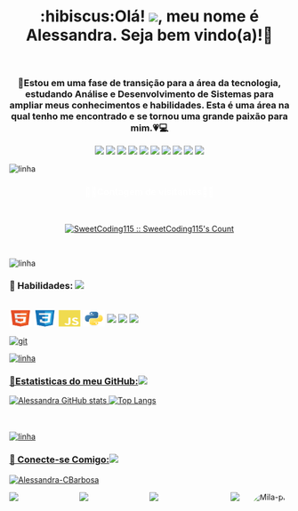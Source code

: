 


<h1 align="center">:hibiscus:Olá! <img src="https://raw.githubusercontent.com/MartinHeinz/MartinHeinz/master/wave.gif" width="30px">, meu nome é Alessandra. Seja bem vindo(a)!🌺</h1>

<br>



<h3 align="center">🌺Estou em uma fase de transição para a área da tecnologia, estudando Análise e Desenvolvimento de Sistemas para ampliar meus conhecimentos e habilidades. Esta é uma área na qual tenho me encontrado e se tornou uma grande paixão para mim.💗💻</h3>




<p align="center">
  <img src="https://raw.githubusercontent.com/innng/innng/master/assets/kyubey.gif" height="40" />
  <img src="https://raw.githubusercontent.com/innng/innng/master/assets/kyubey.gif" height="40" />
  <img src="https://raw.githubusercontent.com/innng/innng/master/assets/kyubey.gif" height="40" />
  <img src="https://raw.githubusercontent.com/innng/innng/master/assets/kyubey.gif" height="40" />
  <img src="https://raw.githubusercontent.com/innng/innng/master/assets/kyubey.gif" height="40" />
  <img src="https://raw.githubusercontent.com/innng/innng/master/assets/kyubey.gif" height="40" />
  <img src="https://raw.githubusercontent.com/innng/innng/master/assets/kyubey.gif" height="40" />
  <img src="https://raw.githubusercontent.com/innng/innng/master/assets/kyubey.gif" height="40" />
  <img src="https://raw.githubusercontent.com/innng/innng/master/assets/kyubey.gif" height="40" />
  <img src="https://raw.githubusercontent.com/innng/innng/master/assets/kyubey.gif" height="40" />
</p>

![linha](https://user-images.githubusercontent.com/73097560/115834477-dbab4500-a447-11eb-908a-139a6edaec5c.gif)


<h3 align="center" style="color: #fff">🌺🌺Contagem de visitantes🌺🌺</h3>
<br>
<p align="center">
  <a href="https://github.com/Alessandra-CBarbosa"><img src="https://profile-counter.glitch.me/SweetCoding115/count.svg" alt="SweetCoding115 :: SweetCoding115's Count" /></a>
</p>
<br>

![linha](https://user-images.githubusercontent.com/73097560/115834477-dbab4500-a447-11eb-908a-139a6edaec5c.gif)


<h3> 🌺 Habilidades: <img src="https://raw.githubusercontent.com/innng/innng/master/assets/kyubey.gif" height="40" /></h3> 
 <div style="display: inline_block"><br>    
    
   <!--icone-html-->
  <img align="center" alt="liviacorreiadasilva-HTML" height="30" width="40" src="https://raw.githubusercontent.com/devicons/devicon/master/icons/html5/html5-original.svg">
    <!--icone-css-->
  <img align="center" alt="liviacorreiadasilva-CSS" height="30" width="40" src="https://raw.githubusercontent.com/devicons/devicon/master/icons/css3/css3-original.svg">
  <!--icone javascript-->
  <img align="center" alt="liviacorreiadasilva-Js" height="30" width="40" src="https://raw.githubusercontent.com/devicons/devicon/master/icons/javascript/javascript-plain.svg">
    <!--icone-python-->
  <img align="center" alt="liviacorreiadasilva-Python" height="30" width="40" 
src="https://raw.githubusercontent.com/devicons/devicon/master/icons/python/python-original.svg">
<!--icone java-->
     <img align="center" alt=" " height="30" width="20"
     src="https://seeklogo.com/images/J/java-logo-B158C160FE-seeklogo.com.png">
    <!--icone vscode-->
    <img align="center" alt=" " height="30" width="40" 
     src="https://seeklogo.com/images/V/visual-studio-code-logo-284BC24C39-seeklogo.com.png">
     <!--icone github-->
      <img align="center" alt=" " height="30" width="40" 
     src="https://seeklogo.com/images/G/github-logo-9BBCA663A4-seeklogo.com.png">
</div>
<br/>
<div> <a href="https://git-scm.com/" target="_blank" rel="noreferrer"> <img src="https://www.vectorlogo.zone/logos/git-scm/git-scm-icon.svg" alt="git" width="40" height="40"/> </div>


  
![linha](https://user-images.githubusercontent.com/73097560/115834477-dbab4500-a447-11eb-908a-139a6edaec5c.gif)



<h3> 🌺Estatisticas do meu GitHub:<img src="https://raw.githubusercontent.com/innng/innng/master/assets/kyubey.gif" height="40" /> </h3>

<div>  
  <span>
    <img height="180" src="https://github-readme-stats.vercel.app/api?username=Alessandra-CBarbosa&show_icons=true&theme=dracula" alt="Alessandra GitHub stats" />
    <img height="180" src="https://github-readme-stats.vercel.app/api/top-langs/?username=Alessandra-CBarbosa&layout=compact&theme=dracula" alt="Top Langs" />
  </span>
</div>
<br><br>



![linha](https://user-images.githubusercontent.com/73097560/115834477-dbab4500-a447-11eb-908a-139a6edaec5c.gif)



 <div>
    <h3 align="left">🌺 Conecte-se Comigo:<img src="https://raw.githubusercontent.com/innng/innng/master/assets/kyubey.gif" height="40" /></h3>
     <p align="left">
         <a href="https://www.linkedin.com/in/alessandra-barbosa-65404328b/" target="blank">
             <img align="center" src="https://raw.githubusercontent.com/rahuldkjain/github-profile-readme-generator/master/src/images/icons/Social/linked-in-alt.svg" alt="Alessandra-CBarbosa" height="30" width="40" />
         </a>
        
 </div>


<div>
<img align="left" src="https://user-images.githubusercontent.com/65187002/144930161-2f783401-8d27-4fdf-a2f7-cc0ba32f1f1f.gif" width="25%" style="display:inline;"><img align="left" src="https://user-images.githubusercontent.com/65187002/144930161-2f783401-8d27-4fdf-a2f7-cc0ba32f1f1f.gif" width="25%" style="display:inline;"><img align="left" src="https://user-images.githubusercontent.com/65187002/144930161-2f783401-8d27-4fdf-a2f7-cc0ba32f1f1f.gif" width="25%" style="display:inline;">
</div><img align="right" alt="Mila-pic" height="150" style="border-radius:50px;" src="https://tgram.ru/wiki/stickers/img/BabyYoda/gif/5.gif">


 <div align="center">
        <img src="https://capsule-render.vercel.app/api?type=waving&height=100&color=ff75d0&descAlign=50&descAlignY=50&reversal=false&section=footer"/>
      </div>
